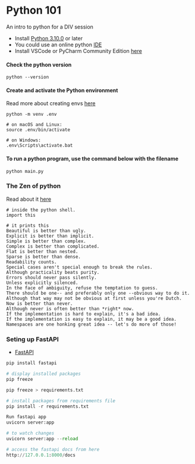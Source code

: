 # Python 101
An intro to python for a DIV session

* Install [Python 3.10.0](https://www.python.org/downloads/) or later
* You could use an online python [IDE](https://www.python.org/downloads/)
* Install VSCode or PyCharm Community Edition [here](https://www.jetbrains.com/products/compare/?product=pycharm&product=pycharm-ce)

#### Check the python version
```shell
python --version
```
#### Create and activate the Python environment
 Read more about creating envs [here](https://python.land/virtual-environments/virtualenv)
```shell
python -m venv .env

# on macOS and Linux:
source .env/bin/activate

# on Windows:
.env\Scripts\activate.bat
```

#### To run a python program, use the command below with the filename
```shell
python main.py
```

### The Zen of python
Read about it [here](https://peps.python.org/pep-0020/)
```shell
# inside the python shell. 
import this

# it prints this
Beautiful is better than ugly.
Explicit is better than implicit.
Simple is better than complex.
Complex is better than complicated.
Flat is better than nested.
Sparse is better than dense.
Readability counts.
Special cases aren't special enough to break the rules.
Although practicality beats purity.
Errors should never pass silently.
Unless explicitly silenced.
In the face of ambiguity, refuse the temptation to guess.
There should be one-- and preferably only one --obvious way to do it.
Although that way may not be obvious at first unless you're Dutch.
Now is better than never.
Although never is often better than *right* now.
If the implementation is hard to explain, it's a bad idea.
If the implementation is easy to explain, it may be a good idea.
Namespaces are one honking great idea -- let's do more of those!
```

### Seting up FastAPI
- [FastAPI](https://fastapi.tiangolo.com/)

```py
pip install fastapi

# display installed packages
pip freeze

pip freeze > requirements.txt

# install packages from requirements file
pip install -r requirements.txt

Run fastapi app
uvicorn server:app

# to watch changes
uvicorn server:app --reload

# access the fastapi docs from here
http://127.0.0.1:8000/docs
```
